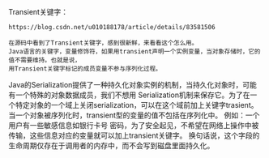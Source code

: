 Transient关键字：

    https://blog.csdn.net/u010188178/article/details/83581506

    在源码中看到了Transient关键字，感到很新鲜，来看看这个怎么用。
    Java语言的关键字，变量修饰符，如果用transient声明一个实例变量，当对象存储时，它的值不需要维持。也就是说，
    用Transient关键字标记的成员变量不参与序列化过程。

   Java的Serialization提供了一种持久化对象实例的机制，当持久化对象时，可能有一个特殊的对象数据成员，我们不想用
   Serialization机制来保存它。为了在一个特定对象的一个域上关闭serialization，可以在这个域前加上关键字trasient。
   当一个对象被序列化时，transient型的变量的值不包括在序列化中。
   例如：一个用户有一些敏感信息如银行卡号 密码，为了安全起见，不希望在网络上操作中被传输，这些信息对应的变量就可以加上transient关键字。
   换句话说，这个字段的生命周期仅存在于调用者的内存中，而不会写到磁盘里面持久化。